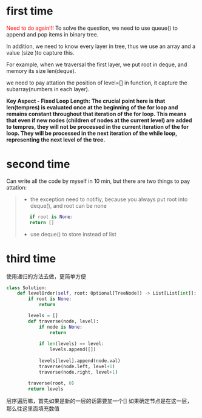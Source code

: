 # first time

<font color="red">Need to do again!!!</font>
To solve the question, we need to use queue() to append and pop items in binary tree.

In addition, we need to know every layer in tree, thus we use an array and a value (size )to capture this.

For example, when we traversal the first layer, we put root in deque, and memory its size len(deque).

we need to pay attation the position of level=[] in function, it capture the subarray(numbers in each layer).

**Key Aspect - Fixed Loop Length: The crucial point here is that len(tempres) is evaluated once at the beginning of the for loop and remains constant throughout that iteration of the for loop. This means that even if new nodes (children of nodes at the current level) are added to tempres, they will not be processed in the current iteration of the for loop. They will be processed in the next iteration of the while loop, representing the next level of the tree.**

# second time
Can write all the code by myself in 10 min, but there are two things to pay attation:
>
>+ the exception need to notifiy, because you always put root into deque(), and root can be none
> ```python
>    if root is None:
>    return []
>```
>+ use deque() to store instead of list

# third time
使用递归的方法去做，更简单方便
```python
class Solution:
    def levelOrder(self, root: Optional[TreeNode]) -> List[List[int]]:
        if root is None:
            return 

        levels = []
        def traverse(node, level):
            if node is None:
                return 
            
            if len(levels) == level:
                levels.append([])
            
            levels[level].append(node.val)
            traverse(node.left, level+1)
            traverse(node.right, level+1)

        traverse(root, 0)
        return levels
```
层序遍历嘛，首先如果是新的一层的话需要加一个[]
如果确定节点是在这一层，那么往这里面填充数值